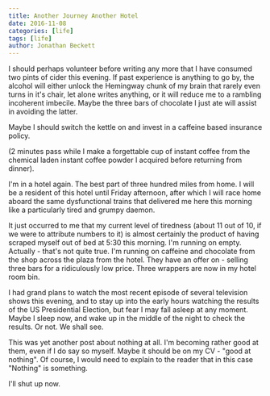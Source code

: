 ```yaml
---
title: Another Journey Another Hotel
date: 2016-11-08
categories: [life]
tags: [life]
author: Jonathan Beckett
---
```


I should perhaps volunteer before writing any more that I have consumed two pints of cider this evening. If past experience is anything to go by, the alcohol will either unlock the Hemingway chunk of my brain that rarely even turns in it's chair, let alone writes anything, or it will reduce me to a rambling incoherent imbecile. Maybe the three bars of chocolate I just ate will assist in avoiding the latter.

Maybe I should switch the kettle on and invest in a caffeine based insurance policy.

(2 minutes pass while I make a forgettable cup of instant coffee from the chemical laden instant coffee powder I acquired before returning from dinner).

I'm in a hotel again. The best part of three hundred miles from home. I will be a resident of this hotel until Friday afternoon, after which I will race home aboard the same dysfunctional trains that delivered me here this morning like a particularly tired and grumpy daemon.

It just occurred to me that my current level of tiredness (about 11 out of 10, if we were to attribute numbers to it) is almost certainly the product of having scraped myself out of bed at 5:30 this morning. I'm running on empty. Actually - that's not quite true. I'm running on caffeine and chocolate from the shop across the plaza from the hotel. They have an offer on - selling three bars for a ridiculously low price. Three wrappers are now in my hotel room bin.

I had grand plans to watch the most recent episode of several television shows this evening, and to stay up into the early hours watching the results of the US Presidential Election, but fear I may fall asleep at any moment. Maybe I sleep now, and wake up in the middle of the night to check the results. Or not. We shall see.

This was yet another post about nothing at all. I'm becoming rather good at them, even if I do say so myself. Maybe it should be on my CV - "good at nothing". Of course, I would need to explain to the reader that in this case "Nothing" is something.

I'll shut up now.